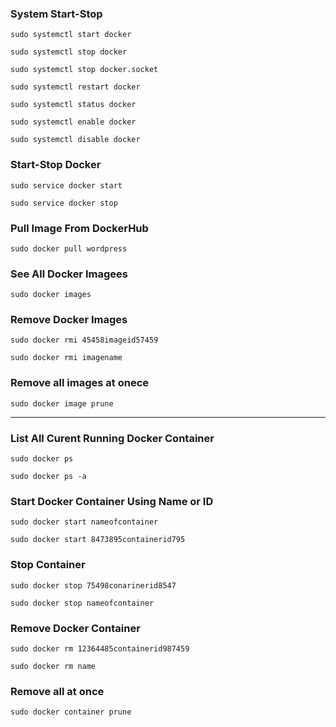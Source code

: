 ### System Start-Stop
`sudo systemctl start docker`

`sudo systemctl stop docker`

`sudo systemctl stop docker.socket`

`sudo systemctl restart docker`

`sudo systemctl status docker`

`sudo systemctl enable docker`

`sudo systemctl disable docker`

### Start-Stop Docker
`sudo service docker start`

`sudo service docker stop`

### Pull Image From DockerHub
`sudo docker pull wordpress`

### See All Docker Imagees
`sudo docker images`

### Remove Docker Images
`sudo docker rmi 45458imageid57459`

`sudo docker rmi imagename`

### Remove all images at onece
`sudo docker image prune`

-----------------------------------------------------
### List All Curent Running Docker Container
`sudo docker ps`

`sudo docker ps -a`

### Start Docker Container Using Name or ID
`sudo docker start nameofcontainer`

`sudo docker start 8473895containerid795`

### Stop Container
`sudo docker stop 75498conarinerid8547`

`sudo docker stop nameofcontainer`

### Remove Docker Container
`sudo docker rm 12364485containerid987459`

`sudo docker rm name`

### Remove all at once
`sudo docker container prune`
